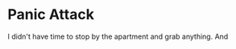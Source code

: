 # Panic Attack
I didn't have time to stop by the apartment and grab anything.  And
<!--stackedit_data:
eyJoaXN0b3J5IjpbMTAzNTYyMDI3OSwxOTE4OTQ0MzMyXX0=
-->